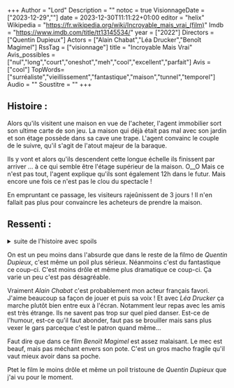 +++
Author = "Lord"
Description = ""
notoc = true
VisionnageDate = ["2023-12-29",""]
date = 2023-12-30T11:11:22+01:00
editor = "helix"
Wikipedia = "https://fr.wikipedia.org/wiki/Incroyable_mais_vrai_(film)"
Imdb = "https://www.imdb.com/title/tt13145534/"
year = ["2022"]
Directors = ["Quentin Dupieux"]
Actors = ["Alain Chabat","Léa Drucker","Benoît Magimel"]
RssTag = ["visionnage"]
title = "Incroyable Mais Vrai"
Avis_possibles = ["nul","long","court","oneshot","meh","cool","excellent","parfait"]
Avis = ["cool"] 
TopWords=["surréaliste","vieillissement","fantastique","maison","tunnel","temporel"]
Audio = ""
Soustitre = ""
+++
## Histoire : 
Alors qu'ils visitent une maison en vue de l'acheter, l'agent immobilier sort son ultime carte de son jeu.
La maison qui déjà était pas mal avec son jardin et son étage possède dans sa cave une trape.
L'agent convainc le couple de le suivre, qu'il s'agit de l'atout majeur de la baraque.

Ils y vont et alors qu'ils descendent cette longue échelle ils finissent par arriver … à ce qui semble être l'étage supérieur de la maison.
O__O
Mais ce n'est pas tout, l'agent explique qu'ils sont également 12h dans le futur.
Mais encore une fois ce n'est pas le clou du spectacle !

En empruntant ce passage, les visiteurs rajeûnissent de 3 jours !
Il n'en fallait pas plus pour convaincre les acheteurs de prendre la maison.

## Ressenti :

<details><summary>suite de l'histoire avec spoils</summary>

Le couple invite un couple d'ami qui s'avèrent être le patron du mari ainsi que sa femme.
La soirée se passe plutôt bien quand l'autre couple décide de faire une grande annonce.
Après un suspens insoutenable le patron annonce qu'il a remplacé sa bite par un modèle électronique pilotable.

L'annonce est plus que surprenante.
Ça ressemble à une blague mais ce n'est manifestement pas le cas.

La soirée se termine, l'autre couple retourne chez eux.
Sur le retour ils débrief et semblent un peu déçu de la réaction pas super positive de leurs amis.

*Marie* prend goût à sa nouvelle maison et notamment le tunnel qui fait rajeunir de 3 jours.
Elle se met d'ailleurs en tête de le faire suffisamment pour retrouver sa jeunesse d'antan.
*Alain* lui s'en bat les noix.

Bon je vous fais pas toute la suite.

</details>

On est un peu moins dans l'absurde que dans le reste de la filmo de *Quentin Dupieux*, c'est même un poil plus sérieux.
Néanmoins c'est du fantastique ce coup-ci.
C'est moins drôle et même plus dramatique ce coup-ci.
Ça varie un peu c'est pas désagréable.

Vraiment *Alain Chabat* c'est probablement mon acteur français favori.
J'aime beaucoup sa façon de jouer et puis sa voix !
Et avec *Léa Drucker* ça marche plutôt bien entre eux à l'écran.
Notamment leur repas avec les amis est très étrange.
Ils ne savent pas trop sur quel pied danser.
Est-ce de l'humour, est-ce qu'il faut abonder, faut pas se brouiller mais sans plus vexer le gars parceque c'est le patron quand même…

Faut dire que dans ce film *Benoït Magimel* est assez malaisant.
Le mec est beauf, mais pas méchant envers son pote.
C'est un gros macho fragile qu'il vaut mieux avoir dans sa poche.

Ptet le film le moins drôle et même un poil tristoune de *Quentin Dupieux* que j'ai vu pour le moment.
